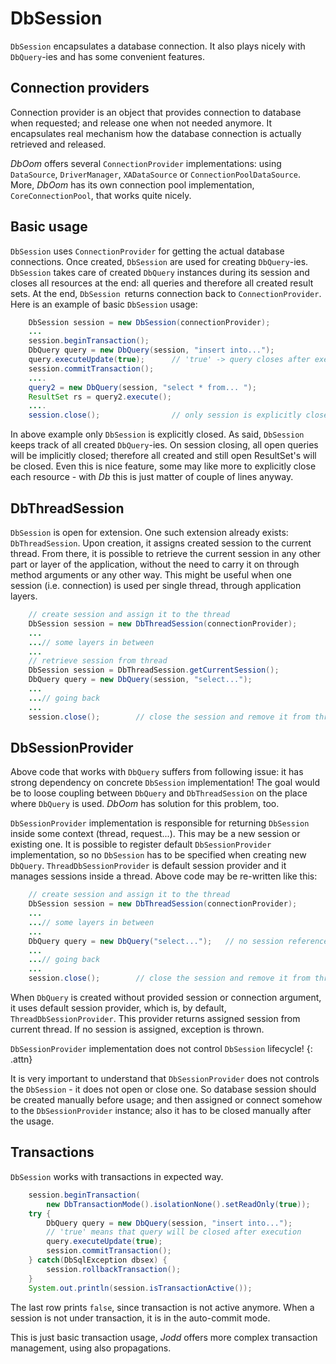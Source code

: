 # DbSession

`DbSession` encapsulates a database connection. It also plays nicely with `DbQuery`-ies and has some convenient features.

## Connection providers

Connection provider is an object that provides connection to database when requested; and release one when not needed anymore. It encapsulates real mechanism how the database connection is actually retrieved and released.

*DbOom* offers several `ConnectionProvider` implementations: using `DataSource`, `DriverManager`, `XADataSource` or `ConnectionPoolDataSource`. More, *DbOom* has its own connection pool implementation, `CoreConnectionPool`, that works quite nicely.

## Basic usage

`DbSession` uses `ConnectionProvider` for getting the actual database connections. Once created, `DbSession` are used for creating `DbQuery`-ies. `DbSession` takes care of created `DbQuery` instances during its session and closes all resources at the end: all queries and therefore all created result sets. At the end, `DbSession `returns connection back to `ConnectionProvider`. Here is an example of basic `DbSession` usage:

~~~~~ java
    DbSession session = new DbSession(connectionProvider);
    ...
    session.beginTransaction();
    DbQuery query = new DbQuery(session, "insert into...");
    query.executeUpdate(true);      // 'true' -> query closes after execution
    session.commitTransaction();
    ....
    query2 = new DbQuery(session, "select * from... ");
    ResultSet rs = query2.execute();
    ....
    session.close();				// only session is explicitly closed :)
~~~~~

In above example only `DbSession` is explicitly closed. As said, `DbSession` keeps track of all created `DbQuery`-ies. On session closing, all open queries will be implicitly closed; therefore all created and still open ResultSet's will be closed. Even this is nice feature, some may like more to explicitly close each resource - with *Db* this is just matter of couple of lines anyway.

## DbThreadSession

`DbSession` is open for extension. One such extension already exists: `DbThreadSession`. Upon creation, it assigns created session to the current thread. From there, it is possible to retrieve the current session in any other part or layer of the application, without the need to carry it on through method arguments or any other way. This might be useful when one session (i.e. connection) is used per single thread, through application layers.

~~~~~ java
    // create session and assign it to the thread
    DbSession session = new DbThreadSession(connectionProvider);
    ...
    ...// some layers in between
    ...
    // retrieve session from thread
    DbSession session = DbThreadSession.getCurrentSession();
    DbQuery query = new DbQuery(session, "select...");
    ...
    ...// going back
    ...
    session.close();		// close the session and remove it from thread storage
~~~~~

## DbSessionProvider

Above code that works with `DbQuery` suffers from following issue: it has strong dependency on concrete `DbSession` implementation! The goal would be to loose coupling between `DbQuery` and `DbThreadSession` on the place where `DbQuery` is used. *DbOom* has solution for this problem, too.

`DbSessionProvider` implementation is responsible for returning `DbSession` inside some context (thread, request...). This may be a new session or existing one. It is possible to register default `DbSessionProvider` implementation, so no `DbSession` has to be specified when creating new `DbQuery`. `ThreadDbSessionProvider` is default session provider and it manages sessions inside a thread. Above code may be re-written like this:

~~~~~ java
    // create session and assign it to the thread
    DbSession session = new DbThreadSession(connectionProvider);
    ...
    ...// some layers in between
    ...
    DbQuery query = new DbQuery("select...");	// no session reference is needed
    ...
    ...// going back
    ...
    session.close();		// close the session and remove it from thread storage
~~~~~

When `DbQuery` is created without provided session or connection argument, it uses default session provider, which is, by default, `ThreadDbSessionProvider`. This provider returns assigned session from current thread. If no session is assigned, exception is thrown.

`DbSessionProvider` implementation does not control `DbSession` lifecycle!
{: .attn}

It is very important to understand that `DbSessionProvider` does not controls the `DbSession` - it does not open or close one. So database session should be created manually before usage; and then assigned or connect somehow to the `DbSessionProvider` instance; also it has to be closed manually after the usage.

## Transactions

`DbSession` works with transactions in expected way.

~~~~~ java
    session.beginTransaction(
        new DbTransactionMode().isolationNone().setReadOnly(true));
    try {
    	DbQuery query = new DbQuery(session, "insert into...");
        // 'true' means that query will be closed after execution
    	query.executeUpdate(true);
    	session.commitTransaction();
    } catch(DbSqlException dbsex) {
    	session.rollbackTransaction();
    }
    System.out.println(session.isTransactionActive());
~~~~~

The last row prints `false`, since transaction is not active anymore. When a session is not under transaction, it is in the auto-commit mode.

This is just basic transaction usage, *Jodd* offers more complex transaction management, using also propagations.